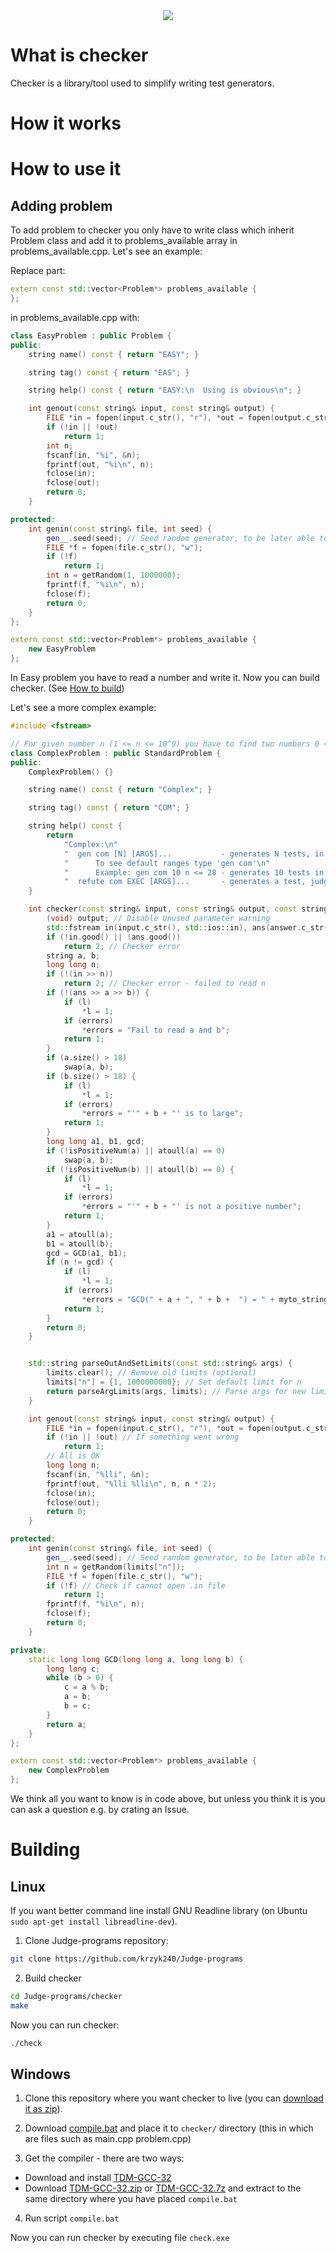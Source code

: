 <div align="center">
  <img src="http://krzyk240.github.io/img/checker.png"/>
</div>

# What is checker

Checker is a library/tool used to simplify writing test generators.

# How it works
# How to use it
## Adding problem

To add problem to checker you only have to write class which inherit Problem class and add it to problems_available array in problems_available.cpp. Let's see an example:

Replace part:
```C++
extern const std::vector<Problem*> problems_available {
};
```

in problems_available.cpp with:

```C++
class EasyProblem : public Problem {
public:
    string name() const { return "EASY"; }

    string tag() const { return "EAS"; }

    string help() const { return "EASY:\n  Using is obvious\n"; }

    int genout(const string& input, const string& output) {
        FILE *in = fopen(input.c_str(), "r"), *out = fopen(output.c_str(), "w");
        if (!in || !out)
            return 1;
        int n;
        fscanf(in, "%i", &n);
        fprintf(out, "%i\n", n);
        fclose(in);
        fclose(out);
        return 0;
    }

protected:
    int genin(const string& file, int seed) {
        gen__.seed(seed); // Seed random generator, to be later able to use getRandom()
        FILE *f = fopen(file.c_str(), "w");
        if (!f)
            return 1;
        int n = getRandom(1, 1000000);
        fprintf(f, "%i\n", n);
        fclose(f);
        return 0;
    }
};

extern const std::vector<Problem*> problems_available {
    new EasyProblem
};
```

In Easy problem you have to read a number and write it. Now you can build checker. (See [How to build](#building))

Let's see a more complex example:

```C++
#include <fstream>

// For given number n (1 <= n <= 10^9) you have to find two numbers 0 < a, b < 10^18 for which GCD(a, b) = n
class ComplexProblem : public StandardProblem {
public:
    ComplexProblem() {}

    string name() const { return "Complex"; }

    string tag() const { return "COM"; }

    string help() const {
        return
            "Complex:\n"
            "  gen com [N] [ARGS]...           - generates N tests, in ARGS you can use comparisons to set variables: n\n"
            "      To see default ranges type 'gen com'\n"
            "      Example: gen com 10 n <= 28 - generates 10 tests in which n <= 28\n"
            "  refute com EXEC [ARGS]...       - generates a test, judges EXEC on it and repeats until a refuting test is found. In ARGS you can use comparisons as in command 'gen'\n";
    }

    int checker(const string& input, const string& output, const string& answer, size_t* l = nullptr, string* errors = nullptr) {
        (void) output; // Disable Unused parameter warning
        std::fstream in(input.c_str(), std::ios::in), ans(answer.c_str(), std::ios::in);
        if (!in.good() || !ans.good())
            return 2; // Checker error
        string a, b;
        long long n;
        if (!(in >> n))
            return 2; // Checker error - failed to read n
        if (!(ans >> a >> b)) {
            if (l)
                *l = 1;
            if (errors)
                *errors = "Fail to read a and b";
            return 1;
        }
        if (a.size() > 18)
            swap(a, b);
        if (b.size() > 18) {
            if (l)
                *l = 1;
            if (errors)
                *errors = "'" + b + "' is to large";
            return 1;
        }
        long long a1, b1, gcd;
        if (!isPositiveNum(a) || atoull(a) == 0)
            swap(a, b);
        if (!isPositiveNum(b) || atoull(b) == 0) {
            if (l)
                *l = 1;
            if (errors)
                *errors = "'" + b + "' is not a positive number";
            return 1;
        }
        a1 = atoull(a);
        b1 = atoull(b);
        gcd = GCD(a1, b1);
        if (n != gcd) {
            if (l)
                *l = 1;
            if (errors)
                *errors = "GCD(" + a + ", " + b +  ") = " + myto_string(gcd) + " != " + myto_string(n);
            return 1;
        }
        return 0;
    }


    std::string parseOutAndSetLimits(const std::string& args) {
        limits.clear(); // Remove old limits (optional)
        limits["n"] = {1, 1000000000}; // Set default limit for n
        return parseArgLimits(args, limits); // Parse args for new limits, set them and return other arguments (these which don't set limits)
    }

    int genout(const string& input, const string& output) {
        FILE *in = fopen(input.c_str(), "r"), *out = fopen(output.c_str(), "w");
        if (!in || !out) // If something went wrong
            return 1;
        // All is OK
        long long n;
        fscanf(in, "%lli", &n);
        fprintf(out, "%lli %lli\n", n, n * 2);
        fclose(in);
        fclose(out);
        return 0;
    }

protected:
    int genin(const string& file, int seed) {
        gen__.seed(seed); // Seed random generator, to be later able to use getRandom()
        int n = getRandom(limits["n"]);
        FILE *f = fopen(file.c_str(), "w");
        if (!f) // Check if cannot open .in file
            return 1;
        fprintf(f, "%i\n", n);
        fclose(f);
        return 0;
    }

private:
    static long long GCD(long long a, long long b) {
        long long c;
        while (b > 0) {
            c = a % b;
            a = b;
            b = c;
        }
        return a;
    }
};

extern const std::vector<Problem*> problems_available {
    new ComplexProblem
};

```

We think all you want to know is in code above, but unless you think it is you can ask a question e.g. by crating an Issue.

# Building

## Linux
If you want better command line install GNU Readline library (on Ubuntu `sudo apt-get install libreadline-dev`).

1. Clone Judge-programs repository:

  ```sh
  git clone https://github.com/krzyk240/Judge-programs
  ```

2. Build checker

  ```sh
  cd Judge-programs/checker
  make
  ```
Now you can run checker:
  ```sh
  ./check
  ```

## Windows

1. Clone this repository where you want checker to live (you can [download it as zip](https://github.com/krzyk240/Judge-programs/archive/master.zip)).

2. Download [compile.bat](https://github.com/krzyk240/Judge-programs/releases/download/vWIN/compile.bat) and place it to `checker/` directory (this in which are files such as main.cpp problem.cpp)

3. Get the compiler - there are two ways:
 - Download and install [TDM-GCC-32](http://sourceforge.net/projects/tdm-gcc/files/TDM-GCC%20Installer/tdm-gcc-4.8.1-3.exe/download)
 - Download [TDM-GCC-32.zip](https://github.com/krzyk240/Judge-programs/releases/download/vWIN/TDM-GCC-32.zip) or [TDM-GCC-32.7z](https://github.com/krzyk240/Judge-programs/releases/download/vWIN/TDM-GCC-32.7z) and extract to the same directory where you have placed `compile.bat`

4. Run script `compile.bat`

Now you can run checker by executing file `check.exe`
